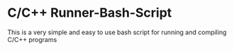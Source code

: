 # C/C++ Runner-Bash-Script
This is a very simple and easy to use bash script for running and compiling C/C++ programs
